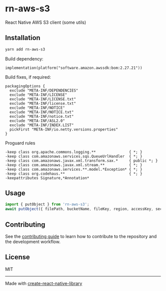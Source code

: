 # rn-aws-s3

React Native AWS S3 client (some utils)

## Installation

```sh
yarn add rn-aws-s3
```

Build dependency:

```
implementation(platform("software.amazon.awssdk:bom:2.27.21"))
```

Build fixes, if required:

```
packagingOptions {
  exclude "META-INF/DEPENDENCIES"
  exclude "META-INF/LICENSE"
  exclude "META-INF/LICENSE.txt"
  exclude "META-INF/license.txt"
  exclude "META-INF/NOTICE"
  exclude "META-INF/NOTICE.txt"
  exclude "META-INF/notice.txt"
  exclude "META-INF/ASL2.0"
  exclude "META-INF/INDEX.LIST"
  pickFirst "META-INF/io.netty.versions.properties"
}
```

Proguard rules

```
-keep class org.apache.commons.logging.**               { *; }
-keep class com.amazonaws.services.sqs.QueueUrlHandler  { *; }
-keep class com.amazonaws.javax.xml.transform.sax.*     { public *; }
-keep class com.amazonaws.javax.xml.stream.**           { *; }
-keep class com.amazonaws.services.**.model.*Exception* { *; }
-keep class org.codehaus.**                             { *; }
-keepattributes Signature,*Annotation*
```

## Usage

```js
import { putObject } from 'rn-aws-s3';
await putObject({ filePath, bucketName, fileKey, region, accessKey, secretKey })
```


## Contributing

See the [contributing guide](CONTRIBUTING.md) to learn how to contribute to the repository and the development workflow.

## License

MIT

---

Made with [create-react-native-library](https://github.com/callstack/react-native-builder-bob)
